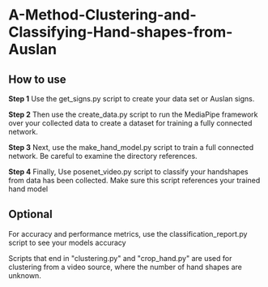 # A-Method-Clustering-and-Classifying-Hand-shapes-from-Auslan

## How to use

**Step 1**
Use the get_signs.py script to create your data set or Auslan signs.

**Step 2**
Then use the create_data.py script to run the MediaPipe framework over your collected data to create a dataset for training a fully connected network.

**Step 3**
Next, use the make_hand_model.py script to train a full connected network. Be careful to examine the directory references.

**Step 4**
Finally, Use posenet_video.py script to classify your handshapes from data has been collected. Make sure this script references your trained hand model

## Optional 
For accuracy and performance metrics, use the classification_report.py script to see your models accuracy 

Scripts that end in "clustering.py" and "crop_hand.py" are used for clustering from a video source, where the number of hand shapes are unknown.
